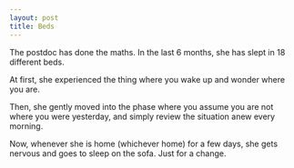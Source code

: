 ```yaml
---
layout: post
title: Beds
---
```


The postdoc has done the maths. In the last 6 months, she has slept in 18 different beds. 

At first, she experienced the thing where you wake up and wonder where you are.

Then, she gently moved into the phase where you assume you are not where you were yesterday, and simply review the situation anew every morning.

Now, whenever she is home (whichever home) for a few days, she gets nervous and goes to sleep on the sofa. Just for a change.
